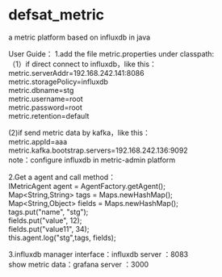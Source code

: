 # defsat_metric
a metric platform based on influxdb in java


User Guide： 
1.add the file metric.properties under classpath:    
（1）if direct connect to influxdb，like this：    
  metric.serverAddr=192.168.242.141:8086   
  metric.storagePolicy=influxdb   
  metric.dbname=stg   
  metric.username=root   
  metric.password=root  
  metric.retention=default  
  
 (2)if send metric data by kafka，like this：  
 metric.appId=aaa  
 metric.kafka.bootstrap.servers=192.168.242.136:9092  
 note：configure influxdb in metric-admin platform  
 
 2.Get a agent and call method：  
 IMetricAgent agent = AgentFactory.getAgent();  
 Map<String,String> tags = Maps.newHashMap();  
 Map<String,Object> fields = Maps.newHashMap();  
 tags.put("name", "stg");  
 fields.put("value", 12);  
 fields.put("value11", 34);  
 this.agent.log("stg",tags, fields);  
 
 3.influxdb manager interface：influxdb server ：8083  
 show metric data：grafana server ：3000
